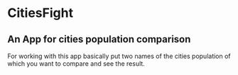 # CitiesFight

## An App for cities population comparison

For working with this app basically put two names of the cities population of which you want to compare and see the result.
